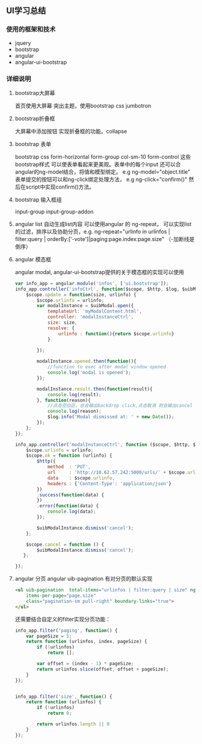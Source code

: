 ## UI学习总结

 ###  使用的框架和技术
  * jquery
  * bootstrap
  * angular
  * angular-ui-bootstrap
  
 ###  详细说明
  1. bootstrap大屏幕
    
        首页使用大屏幕 突出主题，使用bootstrap css jumbotron

  2. bootstrap折叠框
  
        大屏幕中添加按钮 实现折叠框的功能。collapse

  3. bootstrap 表单
        
        bootstrap css form-horizontal form-group col-sm-10 form-control
        这些bootstrap样式 可以使表单看起来更美观。表单中的每个input
        还可以合angular的ng-model结合，将值和模型绑定。
        e.g ng-model="object.title" 表单提交的按钮可以和ng-click绑定处理方法，
        e.g ng-click="confirm()" 然后在script中实现confirm()方法。
  4. bootstrap 输入框组
  
        input-group input-group-addon 

  5. angular list
        自动生成list内容 可以使用angular 的 ng-repeat，
        可以实现list的过滤，排序以及协助分页，e.g. ng-repeat="urlinfo in
        urlinfos | filter:query |
        orderBy:['-vote']|paging:page.index:page.size" （-加断线是倒序） 

  6. angular 模态框
        
        angular modal, angular-ui-bootstrap提供的关于模态框的实现可以使用 
        ```javascript
        var info_app = angular.module('infos', ['ui.bootstrap']);
        info_app.controller('infoCtrl', function($scope, $http, $log, $uibModal) {
            $scope.update = function(size, urlinfo) {
            	$scope.urlinfo = urlinfo;
                var modalInstance = $uibModal.open({
                	templateUrl: 'myModalContent.html',
                	controller: 'modalInstanceCtrl',
                	size: size,
                	resolve: {
                        urlinfo : function(){return $scope.urlinfo}
                    }
                	
                });

                modalInstance.opened.then(function(){
                	//function to exec after modal window opened
                	console.log('modal is opened');
                });

                modalInstance.result.then(function(result){
                	console.log(result);
                }, function(reason){
                	//点击空白区，总会输出backdrop click,点击取消 则会输出cancel
                    console.log(reason);
                    $log.info('Modal dismissed at: ' + new Date());
                });
            };
        });
        
        info_app.controller('modalInstanceCtrl', function ($scope, $http, $uibModalInstance, urlinfo) {
            $scope.urlinfo = urlinfo;
            $scope.ok = function (urlinfo) {
                $http({
                    method  : 'PUT',
                    url     : 'http://10.62.57.242:5000/urls/' + $scope.urlinfo.key,
                    data    : $scope.urlinfo,                    
                    headers : {'Content-Type': 'application/json'}
                })
                .success(function(data) {
                })
                .error(function(data) {
                	console.log(data);
                });

                $uibModalInstance.dismiss('cancel');
            };

            $scope.cancel = function () {
                $uibModalInstance.dismiss('cancel');
           };

        });
        ```    
  7. angular 分页
        angular uib-pagination 有对分页的默认实现
        ```html
        <ul uib-pagination  total-items="urlinfos | filter:query | size" ng-model="page.index" max-size="5"
            items-per-page="page.size"
            class="pagination-sm pull-right" boundary-links="true">
        </ul>
        ```
        还需要结合自定义的filter实现分页功能：
        ```javascript
        info_app.filter('paging', function() {
            var pageSize = 5;
            return function (urlinfos, index, pageSize) {
                if (!urlinfos)
                    return [];

                var offset = (index - 1) * pageSize;
                return urlinfos.slice(offset, offset + pageSize);
            }
        });

        
        info_app.filter('size', function() {
            return function (urlinfos) {
                if (!urlinfos)
                    return 0;

                return urlinfos.length || 0
            }
        });
        ```
        


  
